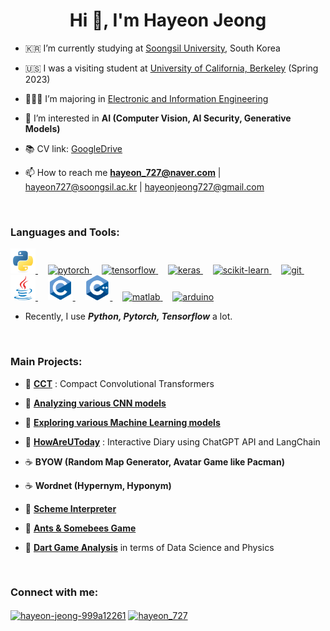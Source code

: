 <h1 align="center">Hi 👋, I'm Hayeon Jeong</h1>

- 🇰🇷 I’m currently studying at [Soongsil University](http://infocom.ssu.ac.kr/kor/main/), South Korea

- 🇺🇸 I was a visiting student at [University of California, Berkeley](https://bisp.berkeley.edu/) (Spring 2023)

- 👩🏻‍💻 I’m majoring in [Electronic and Information Engineering](http://infocom.ssu.ac.kr/kor/undergraduate/0203.php)

- 🌱 I’m interested in **AI (Computer Vision, AI Security, Generative Models)**

- 📚 CV link: [GoogleDrive](https://drive.google.com/file/d/1z3tPdOmMlJueOXALGpDvOKACZn91vFQq/view?usp=drive_link)

- 📫 How to reach me **[hayeon_727@naver.com](mailto:hayeon_727@naver.com)** | [hayeon727@soongsil.ac.kr](mailto:hayeon727@soongsil.ac.kr) | [hayeonjeong727@gmail.com](mailto:hayeonjeong727@gmail.com)

<br>

<h3 align="left">Languages and Tools:</h3>
<p align="left"> 
  <a href="https://www.python.org" target="_blank" rel="noreferrer"> 
    <img src="https://raw.githubusercontent.com/devicons/devicon/master/icons/python/python-original.svg" alt="python" width="40" height="40"/> 
  </a>&nbsp;&nbsp;&nbsp;
  <a href="https://pytorch.org/" target="_blank" rel="noreferrer"> 
    <img src="https://www.vectorlogo.zone/logos/pytorch/pytorch-icon.svg" alt="pytorch" width="40" height="40"/> 
  </a>&nbsp;&nbsp;&nbsp;
  <a href="https://www.tensorflow.org/" target="_blank" rel="noreferrer"> 
    <img src="https://www.vectorlogo.zone/logos/tensorflow/tensorflow-icon.svg" alt="tensorflow" width="40" height="40"/> 
  </a>&nbsp;&nbsp;&nbsp;
  <a href="https://keras.io/" target="_blank" rel="noreferrer"> 
    <img src="https://upload.wikimedia.org/wikipedia/commons/a/ae/Keras_logo.svg" alt="keras" width="40" height="40"/> 
  </a>&nbsp;&nbsp;&nbsp;
  <a href="https://scikit-learn.org/" target="_blank" rel="noreferrer"> 
    <img src="https://upload.wikimedia.org/wikipedia/commons/0/05/Scikit_learn_logo_small.svg" alt="scikit-learn" width="40" height="40"/>
</a>&nbsp;&nbsp;&nbsp;
  <a href="https://git-scm.com/" target="_blank" rel="noreferrer"> 
    <img src="https://www.vectorlogo.zone/logos/git-scm/git-scm-icon.svg" alt="git" width="40" height="40"/> 
  </a>&nbsp;&nbsp;&nbsp;
  <a href="https://www.java.com" target="_blank" rel="noreferrer"> 
    <img src="https://raw.githubusercontent.com/devicons/devicon/master/icons/java/java-original.svg" alt="java" width="40" height="40"/> 
  </a>&nbsp;&nbsp;&nbsp;
  <a href="https://www.cprogramming.com/" target="_blank" rel="noreferrer"> 
    <img src="https://raw.githubusercontent.com/devicons/devicon/master/icons/c/c-original.svg" alt="c" width="40" height="40"/> 
  </a>&nbsp;&nbsp;&nbsp;
  <a href="https://www.w3schools.com/cpp/" target="_blank" rel="noreferrer"> 
    <img src="https://raw.githubusercontent.com/devicons/devicon/master/icons/cplusplus/cplusplus-original.svg" alt="cplusplus" width="40" height="40"/> 
  </a>&nbsp;&nbsp;&nbsp;
  <a href="https://www.mathworks.com/" target="_blank" rel="noreferrer"> 
    <img src="https://upload.wikimedia.org/wikipedia/commons/2/21/Matlab_Logo.png" alt="matlab" width="40" height="40"/> 
  </a>&nbsp;&nbsp;&nbsp;
  <a href="https://www.arduino.cc/" target="_blank" rel="noreferrer"> 
    <img src="https://cdn.worldvectorlogo.com/logos/arduino-1.svg" alt="arduino" width="40" height="40"/>
  </a> 
</p>

- Recently, I use ***Python, Pytorch, Tensorflow*** a lot.

<br>

<h3 align="left">Main Projects:</h3>

- 🧠 **[CCT](https://github.com/HayeonJeong/CCT)** : Compact Convolutional Transformers

- 🧠 **[Analyzing various CNN models](https://github.com/HayeonJeong/2024_Spring_ANN)**

- 🧠 **[Exploring various Machine Learning models](https://github.com/HayeonJeong/2023_Fall_ML)**
  
- 🧠 **[HowAreUToday](https://github.com/orgs/HowAreUToday/repositories)** : Interactive Diary using ChatGPT API and LangChain

- ☕️ **BYOW (Random Map Generator, Avatar Game like Pacman)**

- ☕️ **Wordnet (Hypernym, Hyponym)**

- 🐍 **[Scheme Interpreter](https://github.com/HayeonJeong/cs61a/tree/main/projects/scheme)**

- 🐍 **[Ants & Somebees Game](https://github.com/HayeonJeong/cs61a/tree/main/projects/ants)**

- 🐍 **[Dart Game Analysis](https://github.com/HayeonJeong/physics77/tree/main/CapstoneProject/Final_ver)** in terms of Data Science and Physics

<br>

<h3 align="left">Connect with me:</h3>
<p align="left">
<a href="https://linkedin.com/in/hayeon-jeong-999a12261" target="blank"><img align="center" src="https://raw.githubusercontent.com/rahuldkjain/github-profile-readme-generator/master/src/images/icons/Social/linked-in-alt.svg" alt="hayeon-jeong-999a12261" height="30" width="40" /></a>
<a href="https://instagram.com/hayeon_727" target="blank"><img align="center" src="https://raw.githubusercontent.com/rahuldkjain/github-profile-readme-generator/master/src/images/icons/Social/instagram.svg" alt="hayeon_727" height="30" width="40" /></a>
</p>
